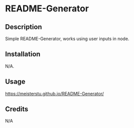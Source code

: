 # README-Generator

## Description

Simple README-Generator, works using user inputs in node.

## Installation

N/A.

## Usage

https://meisterstu.github.io/README-Generator/

## Credits

N/A

